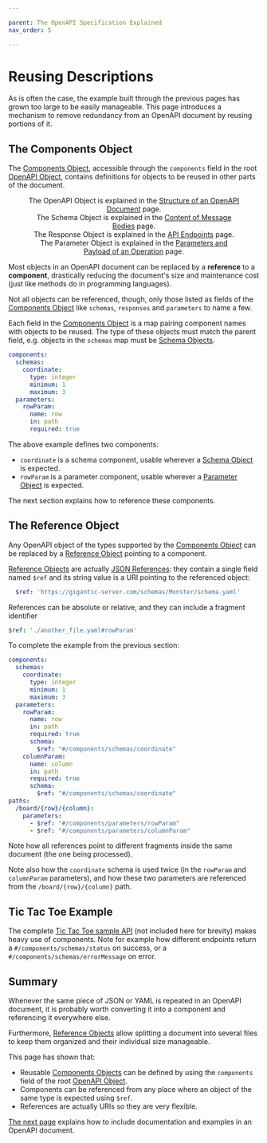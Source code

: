 ```yaml
---

parent: The OpenAPI Specification Explained
nav_order: 5

---
```


# Reusing Descriptions

As is often the case, the example built through the previous pages has grown too large to be easily manageable. This page introduces a mechanism to remove redundancy from an OpenAPI document by reusing portions of it.

## The Components Object

The [Components Object](https://spec.openapis.org/oas/v3.1.0#components-object),
accessible through the `components` field in the root [OpenAPI Object](https://spec.openapis.org/oas/v3.1.0#openapi-object), contains definitions for objects to be reused in other parts of the document.

<figure style="text-align:center">
   <object type="image/svg+xml" data="img/components-object.svg"></object>
  <figcaption>The OpenAPI Object is explained in the <a href="specification-structure.html">Structure of an OpenAPI Document</a> page.<br/>The Schema Object is explained in the <a href="specification-content.html">Content of Message Bodies</a> page.<br/>The Response Object is explained in the <a href="specification-paths.html">API Endpoints</a> page.<br/>The Parameter Object is explained in the <a href="specification-parameters.html">Parameters and Payload of an Operation</a> page.</figcaption>
</figure>

Most objects in an OpenAPI document can be replaced by a **reference** to a **component**, drastically reducing the document's size and maintenance cost (just like methods do in programming languages).

Not all objects can be referenced, though, only those listed as fields of the [Components Object](https://spec.openapis.org/oas/v3.1.0#components-object) like `schemas`, `responses` and `parameters` to name a few.

Each field in the [Components Object](https://spec.openapis.org/oas/v3.1.0#components-object) is a map pairing component names with objects to be reused. The type of these objects must match the parent field, e.g. objects in the `schemas` map must be [Schema Objects](https://spec.openapis.org/oas/v3.1.0#schema-object).

```yaml
components:
  schemas:
    coordinate:
      type: integer
      minimum: 1
      maximum: 3
  parameters:
    rowParam:
      name: row
      in: path
      required: true
```

The above example defines two components:

- `coordinate` is a schema component, usable wherever a [Schema Object](https://spec.openapis.org/oas/v3.1.0#schema-object) is expected.
- `rowParam` is a parameter component, usable wherever a [Parameter Object](https://spec.openapis.org/oas/v3.1.0#parameter-object) is expected.

The next section explains how to reference these components.

## The Reference Object

Any OpenAPI object of the types supported by the [Components Object](https://spec.openapis.org/oas/v3.1.0#components-object) can be replaced by a [Reference Object](https://spec.openapis.org/oas/v3.1.0#reference-object) pointing to a component.

[Reference Objects](https://spec.openapis.org/oas/v3.1.0#reference-object) are actually [JSON References](https://tools.ietf.org/html/draft-pbryan-zyp-json-ref-03): they contain a single field named `$ref` and its string value is a URI pointing to the referenced object:

```yaml
  $ref: 'https://gigantic-server.com/schemas/Monster/schema.yaml'
```

References can be absolute or relative, and they can include a fragment identifier

```yaml
$ref: './another_file.yaml#rowParam'
```

To complete the example from the previous section:

```yaml
components:
  schemas:
    coordinate:
      type: integer
      minimum: 1
      maximum: 3
  parameters:
    rowParam:
      name: row
      in: path
      required: true
      schema:
        $ref: "#/components/schemas/coordinate"
    columnParam:
      name: column
      in: path
      required: true
      schema:
        $ref: "#/components/schemas/coordinate"
paths:
  /board/{row}/{column}:
    parameters:
      - $ref: "#/components/parameters/rowParam"
      - $ref: "#/components/parameters/columnParam"
```

Note how all references point to different fragments inside the same document (the one being processed).

Note also how the `coordinate` schema is used twice (in the `rowParam` and `columnParam` parameters), and how these two parameters are referenced from the `/board/{row}/{column}` path.

## Tic Tac Toe Example

The complete [Tic Tac Toe sample API](examples/tictactoe.yaml) (not included here for brevity) makes heavy use of components. Note for example how different endpoints return a `#/components/schemas/status` on success, or a `#/components/schemas/errorMessage` on error.

## Summary

Whenever the same piece of JSON or YAML is repeated in an OpenAPI document, it is probably worth converting it into a component and referencing it everywhere else.

Furthermore, [Reference Objects](https://spec.openapis.org/oas/v3.1.0#reference-object) allow splitting a document into several files to keep them organized and their individual size manageable.

This page has shown that:

- Reusable [Components Objects](https://spec.openapis.org/oas/v3.1.0#components-object) can be defined by using the `components` field of the root [OpenAPI Object](https://spec.openapis.org/oas/v3.1.0#openapi-object).
- Components can be referenced from any place where an object of the same type is expected using `$ref`.
- References are actually URIs so they are very flexible.

[The next page](specification-docs.md) explains how to include documentation and examples in an OpenAPI document.
